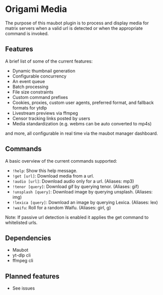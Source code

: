 # Origami Media

The purpose of this maubot plugin is to process and display media for matrix servers when a valid url is detected or when the appropriate command is invoked.

## Features

A brief list of some of the current features:
- Dynamic thumbnail generation
- Configurable concurrency
- An event queue
- Batch processing
- File size constraints
- Custom command prefixes
- Cookies, proxies, custom user agents, preferred format, and fallback formats for ytdlp
- Livestream previews via ffmpeg
- Censor tracking links posted by users
- Media standardization (e.g. webms can be auto converted to mp4s)

and more, all configurable in real time via the maubot manager dashboard.

## Commands

A basic overview of the current commands supported:
- `!help`: Show this help message.
- `!get [url]`: Download media from a url.
- `!audio [url]`: Download audio only for a url. (Aliases: mp3)
- `!tenor [query]`: Download gif by querying tenor. (Aliases: gif)
- `!unsplash [query]`: Download image by querying unsplash. (Aliases: img)
- `!lexica [query]`: Download an image by querying Lexica. (Aliases: lex)
- `!waifu`: Roll for a random Waifu. (Aliases: girl, g)

Note: If passive url detection is enabled it applies the get command to whitelisted urls.

## Dependencies

- Maubot
- yt-dlp cli
- ffmpeg cli

## Planned features

- See issues
